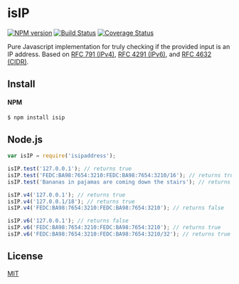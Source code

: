 isIP
=====
[![NPM version](https://badge.fury.io/js/isip.svg)](http://badge.fury.io/js/isipaddress)
[![Build Status](https://travis-ci.org/DavidTPate/isip.svg?branch=master)](https://travis-ci.org/DavidTPate/isip)
[![Coverage Status](https://img.shields.io/coveralls/DavidTPate/isip.svg?branch=master)](https://coveralls.io/r/DavidTPate/isip)

Pure Javascript implementation for truly checking if the provided input is an IP address. Based on [RFC 791 (IPv4)](http://tools.ietf.org/html/rfc791), [RFC 4291 (IPv6)](http://tools.ietf.org/html/rfc4291), and [RFC 4632 (CIDR)](http://tools.ietf.org/html/rfc4632).

## Install

#### NPM
```bash
$ npm install isip
```

## Node.js
```js
var isIP = require('isipaddress');

isIP.test('127.0.0.1'); // returns true
isIP.test('FEDC:BA98:7654:3210:FEDC:BA98:7654:3210/16'); // returns true
isIP.test('Bananas in pajamas are coming down the stairs'); // returns false

isIP.v4('127.0.0.1'); // returns true
isIP.v4('127.0.0.1/18'); // returns true
isIP.v4('FEDC:BA98:7654:3210:FEDC:BA98:7654:3210'); // returns false

isIP.v6('127.0.0.1'); // returns false
isIP.v6('FEDC:BA98:7654:3210:FEDC:BA98:7654:3210'); // returns true
isIP.v6('FEDC:BA98:7654:3210:FEDC:BA98:7654:3210/32'); // returns true
```

## License

  [MIT](LICENSE)
